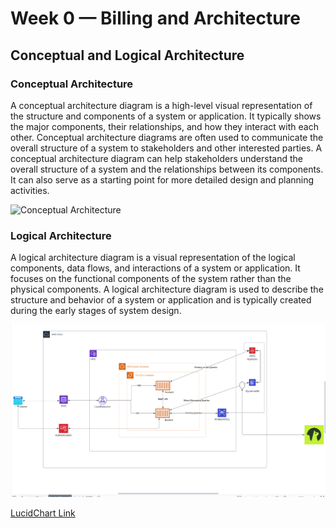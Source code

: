 # Week 0 — Billing and Architecture


## Conceptual and Logical Architecture



### Conceptual Architecture

A conceptual architecture diagram is a high-level visual representation of the structure and components of a system or application. It typically shows the major components, their relationships, and how they interact with each other. Conceptual architecture diagrams are often used to communicate the overall structure of a system to stakeholders and other interested parties. A conceptual architecture diagram can help stakeholders understand the overall structure of a system and the relationships between its components. It can also serve as a starting point for more detailed design and planning activities.

![Conceptual Architecture](../_docs/assets/journal_assets/week0/LucidChart-ConceptualDesign.png)

### Logical Architecture

A logical architecture diagram is a visual representation of the logical components, data flows, and interactions of a system or application. It focuses on the functional components of the system rather than the physical components. A logical architecture diagram is used to describe the structure and behavior of a system or application and is typically created during the early stages of system design.

![Logical Architecture](_docs/assets/journal_assets/week0/LucidChart-LogicalDesign.png)



[LucidChart Link](https://lucid.app/lucidchart/2c0e42fc-d6b4-4a91-9e48-ac652712fcbd/edit?viewport_loc=486%2C-194%2C1424%2C833%2Cd19xGk5ETTT.&invitationId=inv_e7183d1d-c9a4-4673-a2d7-a7e46dfd7211)
